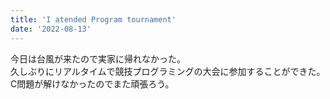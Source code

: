 ```yaml
---
title: 'I atended Program tournament'
date: '2022-08-13'
---
```

今日は台風が来たので実家に帰れなかった。   
久しぶりにリアルタイムで競技プログラミングの大会に参加することができた。   
C問題が解けなかったのでまた頑張ろう。   
